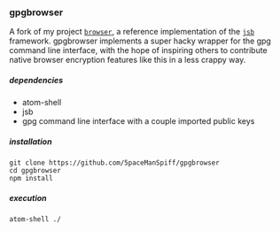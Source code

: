 ### gpgbrowser

A fork of my project [`browser`](https://github.com/5paceManSpiff/browser), a reference implementation of the [`jsb`](https://github.com/5paceManSpiff/jsb) framework.  gpgbrowser implements a super hacky wrapper for the gpg command line interface, with the hope of inspiring others to contribute native browser encryption features like this in a less crappy way.

##### dependencies

- atom-shell
- jsb
- gpg command line interface with a couple imported public keys

##### installation

`git clone https://github.com/5paceManSpiff/gpgbrowser`<br>
`cd gpgbrowser`<br>
`npm install`<br>

##### execution

`atom-shell ./`
